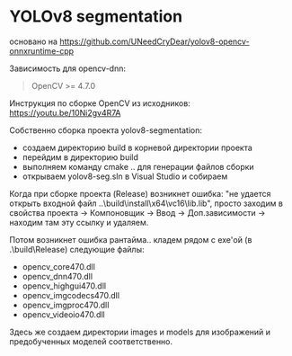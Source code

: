 # YOLOv8 segmentation
основано на https://github.com/UNeedCryDear/yolov8-opencv-onnxruntime-cpp

 Зависимость для opencv-dnn:
 > OpenCV >= 4.7.0<br>

Инструкция по сборке OpenCV из исходников: https://youtu.be/10Ni2gv4R7A

Собственно сборка проекта yolov8-segmentation:
- создаем директорию build в корневой директории проекта
- перейдим в директорию build
- выполняем команду cmake .. для генерации файлов сборки
- открываем yolov8-seg.sln в Visual Studio и собираем

Когда при сборке проекта (Release) возникнет ошибка: 
"не удается открыть входной файл ..\build\install\x64\vc16\lib.lib",
просто заходим в свойства проекта -> Компоновщик -> Ввод -> Доп.зависимости -> находим там эту ссылку и удаляем.

Потом возникнет ошибка рантайма.. кладем рядом с exe'ой (в .\build\Release) следующие файлы:
- opencv_core470.dll
- opencv_dnn470.dll
- opencv_highgui470.dll
- opencv_imgcodecs470.dll
- opencv_imgproc470.dll
- opencv_videoio470.dll

Здесь же создаем директории images и models для изображений и предобученных моделей соответственно.